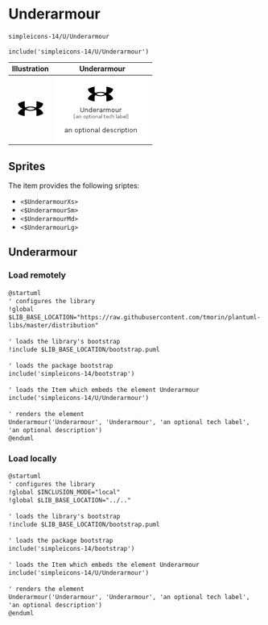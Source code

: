# Underarmour


```text
simpleicons-14/U/Underarmour
```

```text
include('simpleicons-14/U/Underarmour')
```



| Illustration | Underarmour |
| :---: | :---: |
| ![illustration for Illustration](../../simpleicons-14/U/Underarmour.png) | ![illustration for Underarmour](../../simpleicons-14/U/Underarmour.Local.png) |



## Sprites
The item provides the following sriptes:

- `<$UnderarmourXs>`
- `<$UnderarmourSm>`
- `<$UnderarmourMd>`
- `<$UnderarmourLg>`





## Underarmour

### Load remotely
```plantuml
@startuml
' configures the library
!global $LIB_BASE_LOCATION="https://raw.githubusercontent.com/tmorin/plantuml-libs/master/distribution"

' loads the library's bootstrap
!include $LIB_BASE_LOCATION/bootstrap.puml

' loads the package bootstrap
include('simpleicons-14/bootstrap')

' loads the Item which embeds the element Underarmour
include('simpleicons-14/U/Underarmour')

' renders the element
Underarmour('Underarmour', 'Underarmour', 'an optional tech label', 'an optional description')
@enduml
```

### Load locally
```plantuml
@startuml
' configures the library
!global $INCLUSION_MODE="local"
!global $LIB_BASE_LOCATION="../.."

' loads the library's bootstrap
!include $LIB_BASE_LOCATION/bootstrap.puml

' loads the package bootstrap
include('simpleicons-14/bootstrap')

' loads the Item which embeds the element Underarmour
include('simpleicons-14/U/Underarmour')

' renders the element
Underarmour('Underarmour', 'Underarmour', 'an optional tech label', 'an optional description')
@enduml
```

